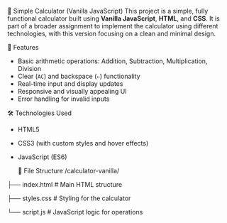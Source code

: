 🔢 Simple Calculator (Vanilla JavaScript)
This project is a simple, fully functional calculator built using **Vanilla JavaScript**, **HTML**, and **CSS**. 
It is part of a broader assignment to implement the calculator using different technologies, with this version focusing on a clean and minimal design.

📝 Features
- Basic arithmetic operations: Addition, Subtraction, Multiplication, Division
- Clear (`AC`) and backspace (`←`) functionality
- Real-time input and display updates
- Responsive and visually appealing UI
- Error handling for invalid inputs

🛠 Technologies Used
- HTML5
- CSS3 (with custom styles and hover effects)
- JavaScript (ES6)

  📁 File Structure
  /calculator-vanilla/
  
├── index.html # Main HTML structure

├── styles.css # Styling for the calculator

└── script.js # JavaScript logic for operations



